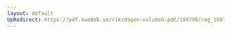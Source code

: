 ```yaml
---
layout: default
UpRedirect: https://pdf.swedeb.se/riksdagen-volumeG-pdf/199798/reg_199798/reg_199798_0300.pdf
---
```


